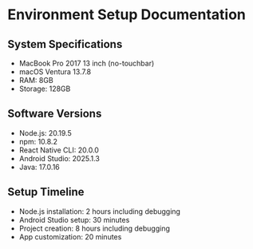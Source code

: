 # Environment Setup Documentation

## System Specifications
- MacBook Pro 2017 13 inch (no-touchbar)
- macOS Ventura 13.7.8
- RAM: 8GB
- Storage: 128GB

## Software Versions
- Node.js: 20.19.5
- npm: 10.8.2
- React Native CLI: 20.0.0
- Android Studio: 2025.1.3
- Java: 17.0.16

## Setup Timeline
- Node.js installation: 2 hours including debugging
- Android Studio setup: 30 minutes
- Project creation: 8 hours including debugging
- App customization: 20 minutes